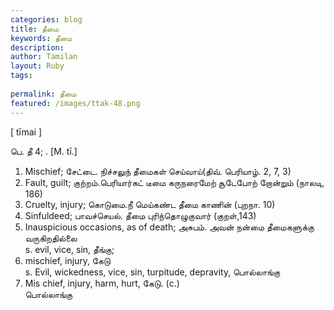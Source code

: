 ```yaml
---
categories: blog
title: தீமை
keywords: தீமை
description: 
author: Tamilan
layout: Ruby
tags: 
 
permalink: தீமை
featured: /images/ttak-48.png
---
```

  
[ tīmai ]  
  
பெ. தீ 4; . [M. tī.]  
1. Mischief; சேட்டை. நிச்சலுந் தீமைகள் செய்வாய்(திவ். பெரியாழ். 2, 7, 3)  
2. Fault, guilt; குற்றம்.பெரியார்கட் டீமை கருநரைமேற் சூடேபோற் றோன்றும் (நாலடி, 186)  
3. Cruelty, injury; கொடுமை.நீ மெய்கண்ட தீமை காணின் (புறநா. 10)  
4. Sinfuldeed; பாவச்செயல். தீமை புரிந்தொழுகுவார் (குறள்,143)  
5. Inauspicious occasions, as of death; அசுபம். அவன் நன்மை தீமைகளுக்கு வருகிறதில்லை  
s. evil, vice, sin, தீங்கு;  
2. mischief, injury, கேடு  
s. Evil, wickedness, vice, sin, turpitude, depravity, பொல்லாங்கு  
2. Mis chief, injury, harm, hurt, கேடு. (c.)  
பொல்லாங்கு